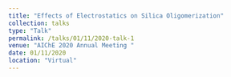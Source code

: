 ```yaml
---
title: "Effects of Electrostatics on Silica Oligomerization"
collection: talks
type: "Talk"
permalink: /talks/01/11/2020-talk-1
venue: "AIChE 2020 Annual Meeting "
date: 01/11/2020
location: "Virtual"
---
```

